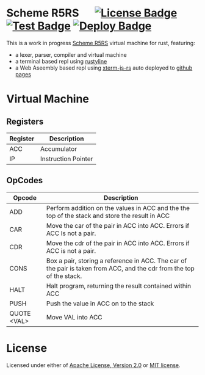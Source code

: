 # Scheme R5RS &emsp; [![License Badge]][License] [![Test Badge]][Test] [![Deploy Badge]][Deploy]

[License Badge]: https://img.shields.io/badge/license-MIT%2FApache--2.0-blue?style=flat&logo=appveyor
[License]: LICENSE-MIT
[Test Badge]: https://github.com/strtok/lisp/actions/workflows/test.yml/badge.svg
[Test]: https://github.com/strtok/lisp/actions/workflows/test.yml
[Deploy Badge]: https://github.com/strtok/lisp/actions/workflows/deploy.yml/badge.svg
[Deploy]: https://github.com/strtok/lisp/actions/workflows/deploy.yml
This is a work in progress [Scheme R5RS](https://schemers.org/Documents/Standards/R5RS/) virtual machine for rust, featuring:

* a lexer, parser, compiler and virtual machine
* a terminal based repl using [rustyline](https://github.com/kkawakam/rustyline)
* a Web Aseembly based repl using [xterm-js-rs](https://github.com/segeljakt/xterm-js-rs) auto deployed to [github pages](https://strtok.github.io/lisp/)

# Virtual Machine

## Registers

Register | Description
---------|------------
ACC      | Accumulator
IP       | Instruction Pointer

## OpCodes

Opcode | Description
-------|------------
ADD    | Perform addition on the values in ACC and the the top of the stack and store the result in ACC
CAR    | Move the car of the pair in ACC into ACC. Errors if ACC Is not a pair.
CDR    | Move the cdr of the pair in ACC into ACC. Errors if ACC is not a pair.
CONS   | Box a pair, storing a reference in ACC. The car of the pair is taken from ACC, and the cdr from the top of the stack.
HALT   | Halt program, returning the result contained within ACC
PUSH   | Push the value in ACC on to the stack
QUOTE &lt;VAL&gt; | Move VAL into ACC

# License
Licensed under either of <a href="LICENSE-APACHE">Apache License, Version
2.0</a> or <a href="LICENSE-MIT">MIT license</a>.
